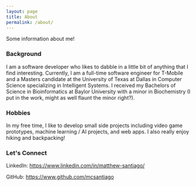 ```yaml
---
layout: page
title: About
permalink: /about/
---
```


Some information about me!

### Background

I am a software developer who likes to dabble in a little bit of anything that I find interesting. Currently, I am 
a full-time software engineer for T-Mobile and a Masters candidate at the University of Texas at Dallas
in Computer Science specializing in Intelligent Systems. I received my Bachelors of Science in Bioinformatics at 
Baylor University with a minor in Biochemistry (I put in the work, might as well flaunt the minor right?). 

### Hobbies

In my free time, I like to develop small side projects including video game prototypes, machine learning / AI 
projects, and web apps. I also really enjoy hiking and backpacking!

### Let's Connect

LinkedIn: https://www.linkedin.com/in/matthew-santiago/

GitHub: https://www.github.com/mcsantiago